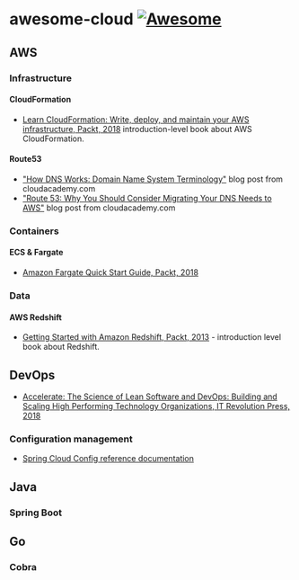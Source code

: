 # awesome-cloud [![Awesome](https://cdn.rawgit.com/sindresorhus/awesome/d7305f38d29fed78fa85652e3a63e154dd8e8829/media/badge.svg)](https://github.com/sindresorhus/awesome)

## AWS

### Infrastructure

#### CloudFormation

- [Learn CloudFormation: Write, deploy, and maintain your AWS infrastructure, Packt, 2018](https://www.amazon.com/Learn-CloudFormation-deploy-maintain-infrastructure-ebook/dp/B07FDD15KT) introduction-level book about AWS CloudFormation.

#### Route53

- ["How DNS Works: Domain Name System Terminology"](https://cloudacademy.com/how-dns-works/) blog post from cloudacademy.com
- ["Route 53: Why You Should Consider Migrating Your DNS Needs to AWS"](https://cloudacademy.com/blog/route53-dns-migration/) blog post from cloudacademy.com

### Containers

#### ECS & Fargate

- [Amazon Fargate Quick Start Guide, Packt, 2018](https://www.amazon.com/Amazon-Fargate-Quick-Start-Guide-ebook/dp/B07FY8VFGL)

### Data

#### AWS Redshift

- [Getting Started with Amazon Redshift, Packt, 2013](https://www.packtpub.com/big-data-and-business-intelligence/getting-started-amazon-redshift) - introduction level book about Redshift.

## DevOps

- [Accelerate: The Science of Lean Software and DevOps: Building and Scaling High Performing Technology Organizations, IT Revolution Press, 2018](https://www.amazon.com/Accelerate-Software-Performing-Technology-Organizations/dp/1942788339)

### Configuration management


- [Spring Cloud Config reference documentation](https://cloud.spring.io/spring-cloud-config/reference/html)

## Java

### Spring Boot

## Go

### Cobra
